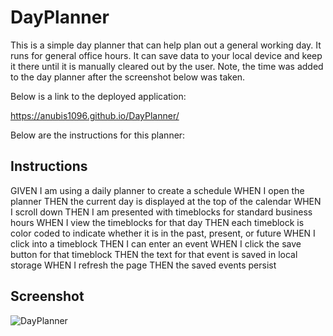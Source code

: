 # DayPlanner

This is a simple day planner that can help plan out a general working day. It runs for general office hours. It can save data to your local device and keep it there until it is manually cleared out by the user. Note, the time was added to the day planner after the screenshot below was taken. 

Below is a link to the deployed application:

https://anubis1096.github.io/DayPlanner/

Below are the instructions for this planner: 

## Instructions

GIVEN I am using a daily planner to create a schedule
WHEN I open the planner
THEN the current day is displayed at the top of the calendar
WHEN I scroll down
THEN I am presented with timeblocks for standard business hours
WHEN I view the timeblocks for that day
THEN each timeblock is color coded to indicate whether it is in the past, present, or future
WHEN I click into a timeblock
THEN I can enter an event
WHEN I click the save button for that timeblock
THEN the text for that event is saved in local storage
WHEN I refresh the page
THEN the saved events persist

## Screenshot

![DayPlanner](https://user-images.githubusercontent.com/65513935/86710162-85ac0480-bfcf-11ea-8322-ef96d24d3fdd.JPG)
